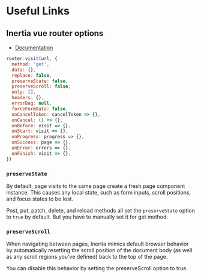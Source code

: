 # Useful Links
## Inertia vue router options
- [Documentation](https://inertiajs.com/manual-visits)
```javascript
router.visit(url, {
  method: 'get',
  data: {},
  replace: false,
  preserveState: false,
  preserveScroll: false,
  only: [],
  headers: {},
  errorBag: null,
  forceFormData: false,
  onCancelToken: cancelToken => {},
  onCancel: () => {},
  onBefore: visit => {},
  onStart: visit => {},
  onProgress: progress => {},
  onSuccess: page => {},
  onError: errors => {},
  onFinish: visit => {},
})
```
### `preserveState`
By default, page visits to the same page create a fresh page component instance. This causes any local state, such as form inputs, scroll positions, and focus states to be lost.

Post, put, patch, delete, and reload methods all set the `preserveState` option to `true` by default. But you have to manually set it for get method.
### `preserveScroll`
When navigating between pages, Inertia mimics default browser behavior by automatically resetting the scroll position of the document body (as well as any scroll regions you've defined) back to the top of the page.

You can disable this behavior by setting the preserveScroll option to true.
